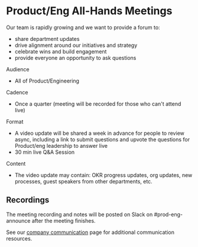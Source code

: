 # Product/Eng All-Hands Meetings

Our team is rapidly growing and we want to provide a forum to:

- share department updates
- drive alignment around our initiatives and strategy
- celebrate wins and build engagement
- provide everyone an opportunity to ask questions

Audience

- All of Product/Engineering

Cadence

- Once a quarter (meeting will be recorded for those who can't attend live)

Format

- A video update will be shared a week in advance for people to review async, including a link to submit questions and upvote the questions for Product/eng leadership to answer live
- 30 min live Q&A Session

Content

- The video update may contain: OKR progress updates, org updates, new processes, guest speakers from other departments, etc.

## Recordings

The meeting recording and notes will be posted on Slack on #prod-eng-announce after the meeting finishes.

See our [company communication](../../content/communication/index.md) page for additional communication resources.
